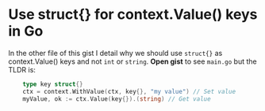 # Use struct{} for context.Value() keys in Go

In the other file of this gist I detail why we should use `struct{}` as context.Value() keys and not `int` or `string`. **Open gist** to see `main.go` but the TLDR is:

```Go
	type key struct{}
	ctx = context.WithValue(ctx, key{}, "my value") // Set value
	myValue, ok := ctx.Value(key{}).(string) // Get value

```